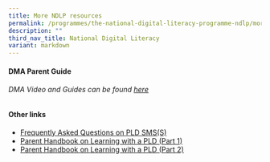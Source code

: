 ```yaml
---
title: More NDLP resources
permalink: /programmes/the-national-digital-literacy-programme-ndlp/more-ndlp-resources/
description: ""
third_nav_title: National Digital Literacy
variant: markdown
---
```

#### DMA Parent Guide

###### DMA Video and Guides can be found [here](https://go.gov.sg/dmaparentguide-mg) <br>


#### Other links
* [Frequently Asked Questions on PLD SMS(S) ](/files/FAQ_on_PLD_SMSS.pdf)
* [Parent Handbook on Learning with a PLD (Part 1)](/files/IP2___Parent_Handbook__I__2024_FINAL.pdf)
* [Parent Handbook on Learning with a PLD (Part 2)](/files/IP3___Parent_Handbook__II__2024_FINAL.pdf)
